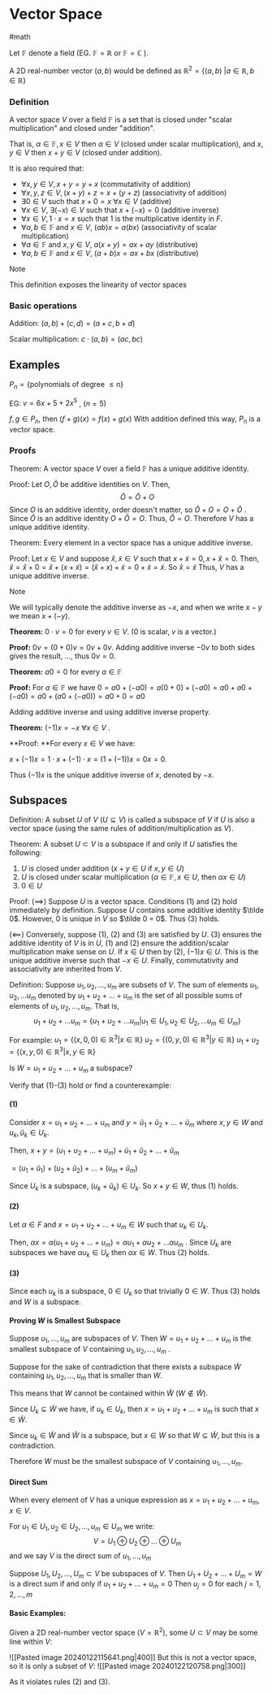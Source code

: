 # Vector Space 
#math 

Let $\mathbb{F}$ denote a field (EG. $\mathbb{F}= \mathbb{R}$  or $\mathbb{F} = \mathbb{C}$ ). 

A 2D real-number vector $(a,b)$ would be defined as $\mathbb{R}^2 = \{(a,b)\ | a \in \mathbb{R}, b  \in \mathbb{R} \}$ 

### Definition

A vector space $V$ over a field $\mathbb{F}$ is a set that is closed under "scalar multiplication" and closed under "addition". 

That is, $\alpha \in \mathbb{F}, x \in V$ then $\alpha \in V$ (closed under scalar multiplication), and $x,y \in V$ then $x+y \in V$ (closed under addition).

It is also required that:

- $\forall x,y \in V, x+y = y+x$  (commutativity of addition)
- $\forall x,y,z \in V, (x+y)+z = x+(y+z)$ (associativity of addition)
- $\exists 0 \in V$ such that $x+0 = x$  $\forall x \in V$ (additive)
- $\forall x \in V$, $\exists (-x) \in V$ such that $x + (-x) = 0$ (additive inverse)
- $\forall x \in V, 1 \cdot x = x$ such that 1 is the multiplicative identity in $F$. 
- $\forall a,b \in \mathbb{F}$ and $x \in V$, $(ab)x = a(bx)$ (associativity of scalar multiplication)
- $\forall a \in \mathbb{F}$ and $x,y \in V$, $a(x+y) = ax+ay$ (distributive)
- $\forall a,b \in \mathbb{F}$ and $x \in V$, $(a+b)x = ax+bx$ (distributive) 

>[!NOTE]
>This definition exposes the linearity of vector spaces

### Basic operations

Addition: 
$(a,b) + (c,d) = (a+c, b+d)$ 

Scalar multiplication:
$c \cdot (a,b) = (ac, bc)$ 

## Examples

$P_n = \{\text{polynomials of degree } \leq n\}$ 

EG: $v = 6x+5+2x^5$ , ($n=5$) 

$f,g \in P_n$, then $(f+g)(x) = f(x) + g(x)$ 
With addition defined this way, $P_n$ is a vector space. 

### Proofs

Theorem: A vector space $V$ over a field $\mathbb{F}$ has a unique additive identity.

Proof: Let $O, \tilde{O}$ be additive identities on $V$.  Then, $$\tilde{O} = \tilde{O} + O$$Since $O$ is an additive identity, order doesn't matter, so $\tilde{O} + O = O + \tilde{O}$ . Since $\tilde O$ is an additive identity $O + \tilde{O} = O$.  Thus, $\tilde O = O$. Therefore $V$ has a unique additive identity. 

Theorem: Every element in a vector space has a unique additive inverse.

Proof: Let $x \in V$ and suppose $\hat x, \tilde x \in V$ such that $x + \tilde x = 0, x + \hat x = 0$. Then, $\hat x = \hat x + 0 = \hat x + (x + \tilde x) = (\hat x + x) + \tilde x = 0 + \tilde x = \tilde x$. So $\hat x = \tilde x$ Thus, $V$ has a unique additive inverse. 

>[!NOTE]
>We will typically denote the additive inverse as $-x$, and when we write $x-y$ we mean $x + (-y)$.


**Theorem:** $0 \cdot v = 0$ for every $v \in V$. ($0$ is scalar, $v$ is a vector.)

**Proof:** $0v = (0+0)v = 0v+0v$. Adding additive inverse $-0v$ to both sides gives the result, ..., thus $0v = 0$. 

**Theorem:** $a0 = 0$ for every $a \in \mathbb{F}$ 

**Proof:** For $a \in \mathbb{F}$ we have $0 = a0 + (-a0)=a(0+0) + (-a0) = a0 + a0 + (-a0) = a0+(a0+(-a0)) = a0 + 0 = a0$ 

Adding additive inverse and using additive inverse property.

**Theorem:** $(-1)x = -x$ $\forall x \in V$ .

**Proof: **For every $x \in V$ we have:

$x + (-1)x=1 \cdot x + (-1) \cdot x = (1+(-1))x = 0x = 0$.

Thus $(-1)x$ is the unique additive inverse of $x$, denoted by $-x$. 


## Subspaces 

Definition: A subset $U$ of $V$ ($U \subseteq V$) is called a subspace of $V$ if $U$ is also a vector space (using the same rules of addition/multiplication as $V$). 

Theorem: A subset $U \subset V$ is a subspace if and only if $U$ satisfies the following:
1. $U$ is closed under addition ($x+y  \in U$ if $x,y \in U$) 
2. $U$ is closed under scalar multiplication ($\alpha \in \mathbb{F}, x \in U$, then $\alpha x \in U)$ 
3. $0 \in U$ 

Proof: ($\implies$) Suppose $U$ is a vector space. Conditions (1) and (2) hold immediately by definition. Suppose $U$ contains some additive identity $\tilde 0$. However, $0$ is unique in $V$ so $\tilde 0 = 0$. Thus (3) holds.

($\impliedby$) Conversely, suppose (1), (2) and (3) are satisfied by $U$. (3) ensures the additive identity of $V$ is in $U$, (1) and (2) ensure the addition/scalar multiplication make sense on $U$. 
If $x \in U$ then by (2), $(-1)x \in U$. This is the unique additive inverse such that $-x \in U$. Finally, commutativity and associativity are inherited from $V$. 

Definition: Suppose $u_1, u_2, ..., u_m$ are subsets of $V$. The sum of elements $u_1,u_2,...u_m$ denoted by $u_1+ u_2+...+u_m$ is the set of all possible sums of elements of $u_1, u_2,...,u_m$. That is,
$$u_1+ u_2+...u_m = \{u_1+u_2+...u_m | u_1 \in U_1, u_2 \in U_2, ... u_m \in U_m \}$$

For example: 
$u_1 = \{(x,0,0) \in \mathbb{R}^3 | x \in \mathbb{R}\}$ 
$u_2 = \{(0,y,0) \in \mathbb{R}^3 | y \in \mathbb{R}\}$ 
$u_1+ u_2 = \{(x,y,0) \in \mathbb{R}^3 | x,y \in \mathbb{R}\}$

Is $W = u_1+ u_2+...+u_m$ a subspace? 

Verify that (1)-(3) hold or find a counterexample:

#### (1)
Consider $x = u_1+ u_2+...+u_m$ and $y = \tilde u_1+ \tilde u_2+...+\tilde u_m$ where $x,y \in W$ and $u_k, \tilde u_k \in U_k$. 

Then, $x+y = (u_1+ u_2+...+u_m) +  \tilde u_1+ \tilde u_2+...+\tilde u_m$ 

$= (u_1 + \tilde u_1) + (u_2 + \tilde u_2) + ... + (u_m + \tilde u_m)$

Since $U_k$ is a subspace, $(u_k+ \tilde u_k) \in U_k$. So $x+y \in W$, thus (1) holds.

#### (2)

Let $\alpha \in F$ and $x = u_1+ u_2+...+u_m \in W$ such that $u_k \in U_k$. 

Then, 
$\alpha x = \alpha (u_1 + u_2+...+u_m)= \alpha u_1 + \alpha u_2 + ...  \alpha u_m$ . Since $U_k$ are subspaces we have $\alpha u_k \in U_k$ then $\alpha x \in W$. Thus (2) holds. 

#### (3)
Since each $u_k$ is a subspace, $0 \in U_k$ so that trivially $0 \in W$. Thus (3) holds and $W$ is a subspace. 


#### Proving $W$ is Smallest Subspace
Suppose $u_1,...,u_m$ are subspaces of $V$. Then $W = u_1+u_2+...+u_m$ is the smallest subspace of $V$ containing $u_1, u_2,...,u_m$ .

Suppose for the sake of contradiction that there exists a subspace $\tilde W$ containing $u_1, u_2, ..., u_m$ that is smaller than $W$. 

This means that $W$ cannot be contained within $\tilde W$ ($W \not \in \tilde W$). 

Since $U_k \subseteq \tilde W$ we have, if $u_k \in U_k$, then $x =  u_1+u_2+...+u_m$ is such that $x \in \tilde W$. 

Since $u_k \in \tilde W$ and $\tilde W$ is a subspace, but $x \in W$ so that $W \subseteq \tilde W$, but this is a contradiction. 

Therefore $W$ must be the smallest subspace of $V$ containing $u_1, ..., u_m$. 

#### Direct Sum

When every element of $V$ has a unique expression as $x = u_1+u_2 + ... + u_m$, $x \in V$. 

For $u_1 \in U_1, u_2 \in U_2, ..., u_m \in U_m$ we write: $$V = U_1 \oplus U_2 \oplus ... \oplus U_m$$ and we say $V$ is the direct sum of $u_1, ..., u_m$ 

Suppose $U_1, U_2, ..., U_m \subset V$ be subspaces of $V$. Then $U_1 + U_2 + ... + U_m = W$ is a direct sum if and only if $u_1 + u_2 + ...+u_m =0$ Then $u_j = 0$ for each $j = 1,2,...,m$

#### Basic Examples:

Given a 2D real-number vector space ($V = \mathbb{R}^2)$, some $U \subset V$ may be some line within $V$:

![[Pasted image 20240122115641.png|400]]
But this is not a vector space, so it is only a subset of $V$:
![[Pasted image 20240122120758.png|300]]

As it violates rules (2) and (3). 


